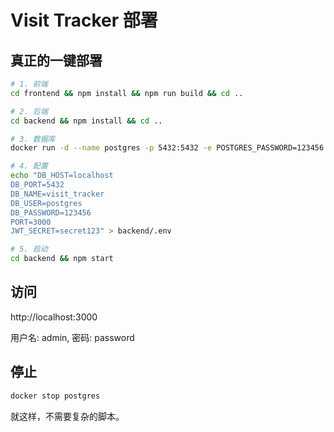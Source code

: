 # Visit Tracker 部署

## 真正的一键部署

```bash
# 1. 前端
cd frontend && npm install && npm run build && cd ..

# 2. 后端
cd backend && npm install && cd ..

# 3. 数据库
docker run -d --name postgres -p 5432:5432 -e POSTGRES_PASSWORD=123456 -e POSTGRES_DB=visit_tracker postgres:15

# 4. 配置
echo "DB_HOST=localhost
DB_PORT=5432
DB_NAME=visit_tracker
DB_USER=postgres
DB_PASSWORD=123456
PORT=3000
JWT_SECRET=secret123" > backend/.env

# 5. 启动
cd backend && npm start
```

## 访问

http://localhost:3000

用户名: admin, 密码: password

## 停止

```bash
docker stop postgres
```

就这样，不需要复杂的脚本。
